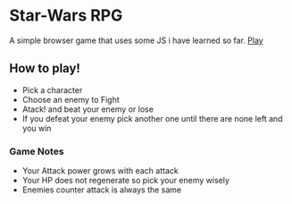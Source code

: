 # Star-Wars RPG
A simple browser game that uses some JS i have learned so far. [Play](https://roblc.github.io/Star-Wars-RPG/)

## How to play!
* Pick a character
* Choose an enemy to Fight
* Atack! and beat your enemy or lose 
* If you defeat your enemy pick another one until there are none left and you win

### Game Notes
* Your Attack power grows with each attack 
* Your HP does not regenerate so pick your enemy wisely 
* Enemies counter attack is always the same 

